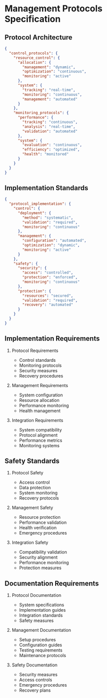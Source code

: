 # Management Protocols Specification

## Protocol Architecture

```json
{
  "control_protocols": {
    "resource_control": {
      "allocation": {
        "management": "dynamic",
        "optimization": "continuous",
        "monitoring": "active"
      },
      "system": {
        "tracking": "real-time",
        "monitoring": "continuous",
        "management": "automated"
      }
    },
    "monitoring_protocols": {
      "performance": {
        "tracking": "continuous",
        "analysis": "real-time",
        "validation": "automated"
      },
      "system": {
        "evaluation": "continuous",
        "efficiency": "optimized",
        "health": "monitored"
      }
    }
  }
}
```

## Implementation Standards

```json
{
  "protocol_implementation": {
    "control": {
      "deployment": {
        "method": "systematic",
        "validation": "required",
        "monitoring": "continuous"
      },
      "management": {
        "configuration": "automated",
        "optimization": "dynamic",
        "monitoring": "active"
      }
    },
    "safety": {
      "security": {
        "access": "controlled",
        "protection": "enforced",
        "monitoring": "continuous"
      },
      "protection": {
        "resources": "secured",
        "validation": "required",
        "recovery": "automated"
      }
    }
  }
}
```

## Implementation Requirements

1. Protocol Requirements
   - Control standards
   - Monitoring protocols
   - Security measures
   - Recovery procedures

2. Management Requirements
   - System configuration
   - Resource allocation
   - Performance monitoring
   - Health management

3. Integration Requirements
   - System compatibility
   - Protocol alignment
   - Performance metrics
   - Monitoring systems

## Safety Standards

1. Protocol Safety
   - Access control
   - Data protection
   - System monitoring
   - Recovery protocols

2. Management Safety
   - Resource protection
   - Performance validation
   - Health verification
   - Emergency procedures

3. Integration Safety
   - Compatibility validation
   - Security alignment
   - Performance monitoring
   - Protection measures

## Documentation Requirements

1. Protocol Documentation
   - System specifications
   - Implementation guides
   - Integration standards
   - Safety measures

2. Management Documentation
   - Setup procedures
   - Configuration guides
   - Testing requirements
   - Maintenance protocols

3. Safety Documentation
   - Security measures
   - Access controls
   - Emergency procedures
   - Recovery plans